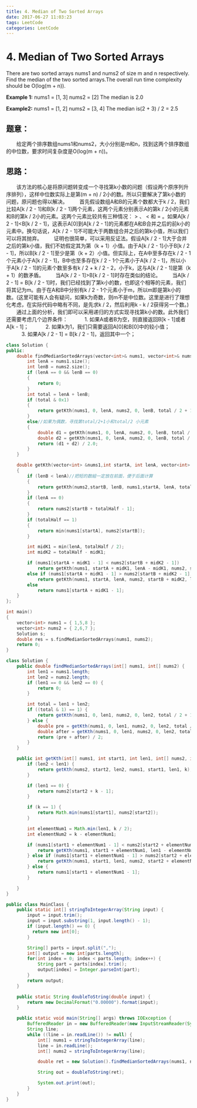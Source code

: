 ```yaml
---
title: 4. Median of Two Sorted Arrays
date: 2017-06-27 11:03:23
tags: LeetCode
categories: LeetCode			
---
```


# 4. Median of Two Sorted Arrays

There are two sorted arrays nums1 and nums2 of size m and n respectively.
Find the median of the two sorted arrays.The overall run time complexity should be O(log(m + n)).

**Example 1:**
nums1 = [1, 3]
nums2 = [2]
The median is 2.0

**Example2:**
nums1 = [1, 2]
nums2 = [3, 4]
The median is(2 + 3) / 2 = 2.5

<!--more-->

## 题意：

　　给定两个排序数组nums1和nums2，大小分别是m和n，找到这两个排序数组的中位数，要求时间复杂度是O(log(m + n))。

## 思路：

　　该方法的核心是将原问题转变成一个寻找第k小数的问题（假设两个原序列升序排列），这样中位数实际上是第(m + n) / 2小的数。所以只要解决了第k小数的问题，原问题也得以解决。
　　首先假设数组A和B的元素个数都大于k / 2，我们比较A[k / 2 - 1]和B[k / 2 - 1]两个元素，这两个元素分别表示A的第k / 2小的元素和B的第k / 2小的元素。这两个元素比较共有三种情况： > 、 < 和 = 。如果A[k / 2 - 1]<B[k / 2 - 1]，这表示A[0]到A[k / 2 - 1]的元素都在A和B合并之后的前k小的元素中。换句话说，A[k / 2 - 1]不可能大于两数组合并之后的第k小值，所以我们可以将其抛弃。
　　证明也很简单，可以采用反证法。假设A[k / 2 - 1]大于合并之后的第k小值，我们不妨假定其为第（k + 1）小值。由于A[k / 2 - 1]小于B[k / 2 - 1]，所以B[k / 2 - 1]至少是第（k + 2）小值。但实际上，在A中至多存在k / 2 - 1个元素小于A[k / 2 - 1]，B中也至多存在k / 2 - 1个元素小于A[k / 2 - 1]，所以小于A[k / 2 - 1]的元素个数至多有k / 2 + k / 2 - 2，小于k，这与A[k / 2 - 1]是第（k + 1）的数矛盾。
　　当A[k / 2 - 1]>B[k / 2 - 1]时存在类似的结论。
　　当A[k / 2 - 1] = B[k / 2 - 1]时，我们已经找到了第k小的数，也即这个相等的元素，我们将其记为m。由于在A和B中分别有k / 2 - 1个元素小于m，所以m即是第k小的数。(这里可能有人会有疑问，如果k为奇数，则m不是中位数。这里是进行了理想化考虑，在实际代码中略有不同，是先求k / 2，然后利用k - k / 2获得另一个数。)
　　通过上面的分析，我们即可以采用递归的方式实现寻找第k小的数。此外我们还需要考虑几个边界条件：
　　　1. 如果A或者B为空，则直接返回B[k - 1]或者A[k - 1]；
　　　2. 如果k为1，我们只需要返回A[0]和B[0]中的较小值；
　　　3. 如果A[k / 2 - 1] = B[k / 2 - 1]，返回其中一个；

```c++
class Solution {
public:
	double findMedianSortedArrays(vector<int>& nums1, vector<int>& nums2) {
		int lenA = nums1.size();
		int lenB = nums2.size();
		if (lenA == 0 && lenB == 0)
		{
			return 0;
		}
		int total = lenA + lenB;
		if (total & 0x1)
		{
			return getKth(nums1, 0, lenA, nums2, 0, lenB, total / 2 + 1);//如果为奇数，寻找第total/2+1小元素
		}
		else//如果为偶数，寻找第total/2+1小和total/2 小元素
		{
			double d1 = getKth(nums1, 0, lenA, nums2, 0, lenB, total / 2 + 1);
			double d2 = getKth(nums1, 0, lenA, nums2, 0, lenB, total / 2);
			return (d1 + d2) / 2.0;
		}
	}

	double getKth(vector<int> &nums1,int startA, int lenA, vector<int> &nums2,int startB, int lenB, int totalHalf)
	{
		if (lenB < lenA)//把短的数組一定放在前面，便于后面计算
		{
			return getKth(nums2,startB, lenB, nums1,startA, lenA, totalHalf);
		}
		if (lenA == 0)
		{
			return nums2[startB + totalHalf - 1];
		}
		if (totalHalf == 1)
		{
			return min(nums1[startA], nums2[startB]);
		}

		int midK1 = min(lenA, totalHalf / 2);
		int midK2 = totalHalf - midK1;

		if (nums1[startA + midK1 - 1] < nums2[startB + midK2 - 1])
			return getKth(nums1, startA + midK1, lenA - midK1, nums2, startB, lenB, totalHalf - midK1);
		else if (nums1[startA + midK1 - 1] > nums2[startB + midK2 - 1])
			return getKth(nums1, startA, lenA, nums2, startB + midK2, lenB - midK2, totalHalf - midK2);
		else
			return nums1[startA + midK1 - 1];
	}
};

int main()
{
	vector<int> nums1 = { 1,5,8 };
	vector<int> nums2 = { 2,6,7 };
	Solution s;
	double res = s.findMedianSortedArrays(nums1, nums2);
	return 0;
}
```

```java
class Solution {
    public double findMedianSortedArrays(int[] nums1, int[] nums2) {
        int len1 = nums1.length;
        int len2 = nums2.length;
        if (len1 == 0 && len2 == 0) {
            return 0;
        }

        int total = len1 + len2;
        if ((total & 1) == 1) {
            return getKth(nums1, 0, len1, nums2, 0, len2, total / 2 + 1);
        } else {
            double pre = getKth(nums1, 0, len1, nums2, 0, len2, total / 2);
            double after = getKth(nums1, 0, len1, nums2, 0, len2, total / 2 + 1);
            return (pre + after) / 2;
        }
    }

    public int getKth(int[] nums1, int start1, int len1, int[] nums2, int start2, int len2, int k) {
        if (len2 < len1) {
            return getKth(nums2, start2, len2, nums1, start1, len1, k);
        }

        if (len1 == 0) {
            return nums2[start2 + k - 1];
        }

        if (k == 1) {
            return Math.min(nums1[start1], nums2[start2]);
        }

        int elementNum1 = Math.min(len1, k / 2);
        int elementNum2 = k - elementNum1;

        if (nums1[start1 + elementNum1 - 1] < nums2[start2 + elementNum2 -1]) {
            return getKth(nums1, start1 + elementNum1, len1 - elementNum1, nums2, start2, len2, k - elementNum1);
        } else if (nums1[start1 + elementNum1 - 1] > nums2[start2 + elementNum2 -1]) {
            return getKth(nums1, start1, len1, nums2, start2 + elementNum2, len2 - elementNum2, k - elementNum2);
        } else {
            return nums1[start1 + elementNum1 - 1];
        }

    }
}

public class MainClass {
    public static int[] stringToIntegerArray(String input) {
        input = input.trim();
        input = input.substring(1, input.length() - 1);
        if (input.length() == 0) {
          return new int[0];
        }

        String[] parts = input.split(",");
        int[] output = new int[parts.length];
        for(int index = 0; index < parts.length; index++) {
            String part = parts[index].trim();
            output[index] = Integer.parseInt(part);
        }
        return output;
    }

    public static String doubleToString(double input) {
        return new DecimalFormat("0.00000").format(input);
    }

    public static void main(String[] args) throws IOException {
        BufferedReader in = new BufferedReader(new InputStreamReader(System.in));
        String line;
        while ((line = in.readLine()) != null) {
            int[] nums1 = stringToIntegerArray(line);
            line = in.readLine();
            int[] nums2 = stringToIntegerArray(line);

            double ret = new Solution().findMedianSortedArrays(nums1, nums2);

            String out = doubleToString(ret);

            System.out.print(out);
        }
    }
}
```

